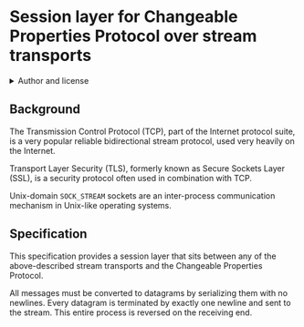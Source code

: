 # Session layer for Changeable Properties Protocol over stream transports

<details>
<summary>Author and license</summary>

Written by Alexander Logan Martin and published by the OpenStarscape team [via GitHub](https://github.com/OpenStarscape/protocol).

Copyright (C) 2020 Alexander Logan Martin.
Permission is granted to copy, distribute, and/or modify this document under the terms of the GNU Free Documentation License, Version 1.3 or any later version published by the Free Software Foundation; with no Invariant Sections, no Front-Cover Texts, and no Back-Cover Texts. A copy of the license is included in the collection containing this document.

THERE IS NO WARRANTY FOR THIS DOCUMENT, TO THE EXTENT PERMITTED BY APPLICABLE LAW. EXCEPT WHEN OTHERWISE STATED IN WRITING THE COPYRIGHT HOLDERS, PUBLISHERS, AND ALL OTHER PARTIES PROVIDE THIS DOCUMENT "AS IS" WITHOUT WARRANTY OF ANY KIND, EITHER EXPRESSED OR IMPLIED, INCLUDING, BUT NOT LIMITED TO, THE IMPLIED WARRANTIES OF MERCHANTABILITY AND FITNESS FOR A PARTICULAR PURPOSE. THE ENTIRE RISK AS TO THE QUALITY OF THIS DOCUMENT IS WITH ITS USER. SHOULD THIS DOCUMENT PROVE DEFECTIVE OR INCORRECT, ITS USER ASSUMES THE COST OF ALL NECESSARY CORRECTIVE ACTION OF ANY KIND.

If the disclaimer of warranty provided above cannot be given local legal effect according to its terms, reviewing courts shall apply local law that most closely approximates an absolute waiver of all civil liability in connection with this document, unless an express warranty or assumption of liability accompanies a copy of this document, and then such liability shall be assumed only by the party providing such warranty or assumption of liability.
</details>

## Background

The Transmission Control Protocol (TCP), part of the Internet protocol suite, is a very popular reliable bidirectional stream protocol, used very heavily on the Internet.

Transport Layer Security (TLS), formerly known as Secure Sockets Layer (SSL), is a security protocol often used in combination with TCP.

Unix-domain `SOCK_STREAM` sockets are an inter-process communication mechanism in Unix-like operating systems.

## Specification

This specification provides a session layer that sits between any of the above-described stream transports and the Changeable Properties Protocol.

All messages must be converted to datagrams by serializing them with no newlines. Every datagram is terminated by exactly one newline and sent to the stream. This entire process is reversed on the receiving end.
